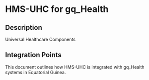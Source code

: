 # HMS-UHC for gq_Health

## Description

Universal Healthcare Components

## Integration Points

This document outlines how HMS-UHC is integrated with gq_Health systems in Equatorial Guinea.
